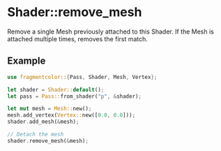 # Shader::remove_mesh

Remove a single Mesh previously attached to this Shader.
If the Mesh is attached multiple times, removes the first match.

## Example

```rust
use fragmentcolor::{Pass, Shader, Mesh, Vertex};

let shader = Shader::default();
let pass = Pass::from_shader("p", &shader);

let mut mesh = Mesh::new();
mesh.add_vertex(Vertex::new([0.0, 0.0]));
shader.add_mesh(&mesh);

// Detach the mesh
shader.remove_mesh(&mesh);
```